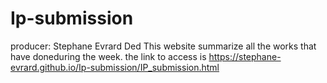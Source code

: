 # Ip-submission
producer: Stephane Evrard Ded 
This website summarize all the works that have doneduring the week.
the link to access is https://stephane-evrard.github.io/Ip-submission/IP_submission.html
